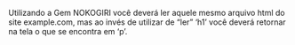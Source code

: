 Utilizando a Gem NOKOGIRI você deverá ler aquele mesmo arquivo html do site example.com, mas ao invés de utilizar de “ler” ‘h1’ você deverá retornar na tela o que se encontra em ‘p’.


